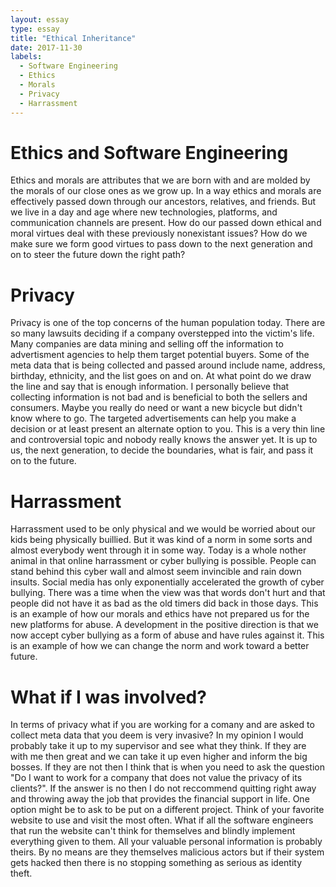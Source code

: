 ```yaml
---
layout: essay
type: essay
title: "Ethical Inheritance"
date: 2017-11-30
labels:
  - Software Engineering
  - Ethics
  - Morals
  - Privacy
  - Harrassment
---
```


# Ethics and Software Engineering

Ethics and morals are attributes that we are born with and are molded by the morals of our close ones as we grow up. In a way ethics and morals are effectively passed down through our ancestors, relatives, and friends. But we live in a day and age where new technologies, platforms, and communication channels are present. How do our passed down ethical and moral virtues deal with these previously nonexistant issues? How do we make sure we form good virtues to pass down to the next generation and on to steer the future down the right path?

# Privacy

Privacy is one of the top concerns of the human population today. There are so many lawsuits deciding if a company overstepped into the victim's life. Many companies are data mining and selling off the information to advertisment agencies to help them target potential buyers. Some of the meta data that is being collected and passed around include name, address, birthday, ethnicity, and the list goes on and on. At what point do we draw the line and say that is enough information. I personally believe that collecting information is not bad and is beneficial to both the sellers and consumers. Maybe you really do need or want a new bicycle but didn't know where to go. The targeted advertisements can help you make a decision or at least present an alternate option to you. This is a very thin line and controversial topic and nobody really knows the answer yet. It is up to us, the next generation, to decide the boundaries, what is fair, and pass it on to the future.

# Harrassment

Harrassment used to be only physical and we would be worried about our kids being physically buillied. But it was kind of a norm in some sorts and almost everybody went through it in some way. Today is a whole nother animal in that online harrassment or cyber bullying is possible. People can stand behind this cyber wall and almost seem invincible and rain down insults. Social media has only exponentially accelerated the growth of cyber bullying. There was a time when the view was that words don't hurt and that people did not have it as bad as the old timers did back in those days. This is an example of how our morals and ethics have not prepared us for the new platforms for abuse. A development in the positive direction is that we now accept cyber bullying as a form of abuse and have rules against it. This is an example of how we can change the norm and work toward a better future.

# What if I was involved?

In terms of privacy what if you are working for a comany and are asked to collect meta data that you deem is very invasive? In my opinion I would probably take it up to my supervisor and see what they think. If they are with me then great and we can take it up even higher and inform the big bosses. If they are not then I think that is when you need to ask the question "Do I want to work for a company that does not value the privacy of its clients?". If the answer is no then I do not reccommend quitting right away and throwing away the job that provides the financial support in life. One option might be to ask to be put on a different project. Think of your favorite website to use and visit the most often. What if all the software engineers that run the website can't think for themselves and blindly implement everything given to them. All your valuable personal information is probably theirs. By no means are they themselves malicious actors but if their system gets hacked then there is no stopping something as serious as identity theft.
